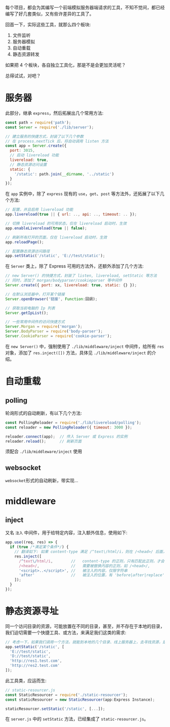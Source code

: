 每个项目，都会为其编写一个前端模拟服务器端请求的工具，不知不觉间，都已经编写了好几套类似，又有些许差异的工具了。

回首一下，实际这些工具，就那么四个板块:

 1. 文件监听
 2. 服务器模拟
 3. 自动重载
 4. 静态资源转发

如果把 4 个板块，各自独立工具化，那是不是会更加灵活呢？

总得试试，对吧？


# 服务器

此部分，继承 `express`，然后拓展出几个常用方法:

```javascript
const path = require('path');
const Server = require('./lib/server');

// 建立服务的快捷方式，封装了以下几个参数
// 在 process.nextTick 后，将自动调用 listen 方法
const app = Server.create({
  port: 3015,
  // 启动 livereload 功能
  livereload: true,
  // 静态资源访问设置
  static: {
    '/static': path.join(__dirname, '../static')
  }
});
```

在 `app` 实例中，除了 `express` 现有的 `use`，`get`、`post` 等方法外，还拓展了以下几个方法:
```javascript
// 配置，并且启用 livereload 功能
app.livereload(true || { url: .., api: .., timeout: .. });

// 切换 livereload 的可用状态，仅在 livereload 启动时，生效
app.enableLivereload(true || false);

// 刷新所有打开的页面，仅在 livereload 启动时，生效
app.reloadPage();

// 配置静态资源访问路径
app.setStatic('/static', 'E://test/static');
```

在 `Server` 类上，除了 Express 可用的方法外，还额外添加了几个方法:
```javascript
// new Server() 的快捷方式，封装了 listen, livereload, setStatic 等方法
// 同时，添加了 morgan/bodyparser/cookieparser 等中间件
Server.create({ port: xx, livereload: true, static: {} });

// 在默认浏览器中，打开某个链接
Server.openBrowser('链接', Function:回调);

// 获取当前电脑的 Ip 列表
Server.getIpList();

// 一些常用中间件的访问快捷方式
Server.Morgan = require('morgan');
Server.BodyParser = require('body-parser');
Server.CookieParser = require('cookie-parser');
```

在 `new Server()` 中，强制使用了 `./lib/middleware/inject` 中间件，给所有 `res` 对象，添加了 `res.inject([])` 方法，具体见 `./lib/middleware/inject` 的介绍。


# 自动重载
## polling
轮询形式的自动刷新，有以下几个方法:
```javascript
const PollingReloader = require('./lib/livereload/polling');
const reloader = new PollingReloader({ timeout: 3000 });

reloader.connect(app);  // 传入 Server 或 Express 的实例
reloader.reload();      // 刷新页面
```
须配合 `./lib/middleware/inject` 使用

## websocket
`websocket`形式的自动刷新，带实现...


# middleware

## inject
又名 `注入` 中间件，用于给特定内容，注入额外信息，使用如下:
```javascript
app.use((req, res) => {
  if (true /*满足某个条件*/) {
    // 翻译如下: 如果 content-type 满足 /^text\/html/i，则在 /<head>/ 后面，插入 <script>...</script>
    res.inject([
      /^text\/html/i,        //   content-type 的正则，只有匹配此正则，才会去注入，如 /^text\/html/i,
      /<head>/,              //   需要被替换内容的正则，如 /<head>/,
      '<script>..</script>', //   被注入的内容，仅限字符串
      'after'                //   被注入的位置，有 'before|after|replace' 三个选项
    ]);
  }
});
```

# 静态资源寻址
同一个访问目录的资源，可能放置在不同的目录，甚至，并不存在于本地的目录，我们迫切需要一个快捷工具、或方法，来满足我们这类的需求:

```javascript
// 考虑一下，如果我们调用一个方法，就能到本地的几个目录、线上服务器上，去寻找资源，是不是超赞呢？
app.setStatic('/static', [
  'E://test/static',
  'D://test/static',
  'http://res1.test.com',
  'http://res2.test.com'
]);
```

此工具类，应运而生:
```javascript
// static-resourcer.js
const StaticResourcer = require('./static-resourcer');
const staticResourcer = new StaticResourcer(app:Express Instance);

staticResourcer.setStatic('/static', [...]);
```

在 `server.js` 中的 `setStatic` 方法，已经集成了 `static-resourcer.js`。

